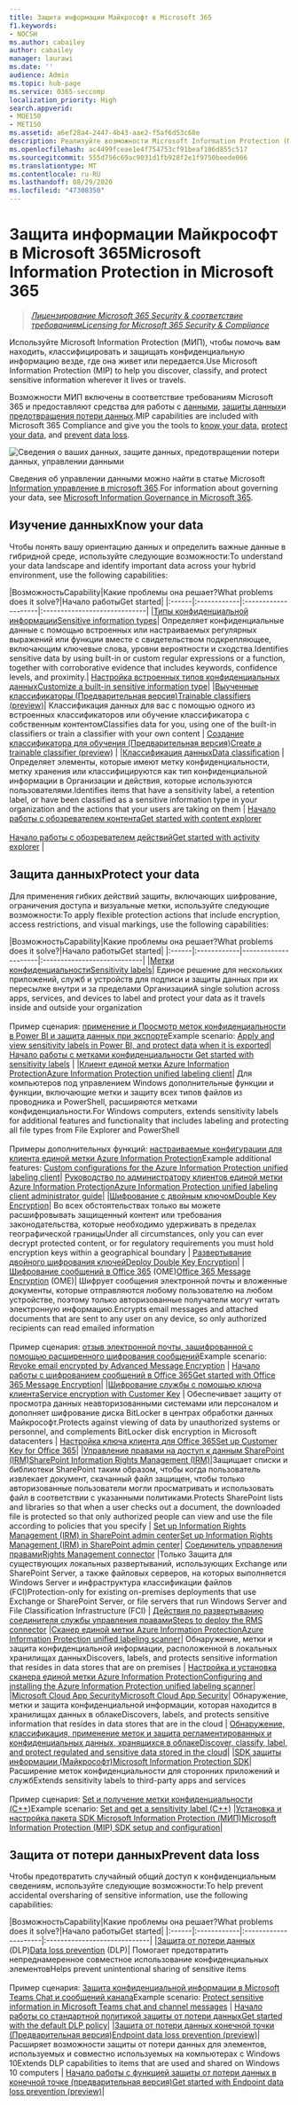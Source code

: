 ```yaml
---
title: Защита информации Майкрософт в Microsoft 365
f1.keywords:
- NOCSH
ms.author: cabailey
author: cabailey
manager: laurawi
ms.date: ''
audience: Admin
ms.topic: hub-page
ms.service: O365-seccomp
localization_priority: High
search.appverid:
- MOE150
- MET150
ms.assetid: a6ef28a4-2447-4b43-aae2-f5af6d53c68e
description: Реализуйте возможности Microsoft Information Protection (МИП) с помощью соответствия требованиям Microsoft 365, которые помогают находить, классифицировать и защищать конфиденциальную информацию везде, где она живет или передается.
ms.openlocfilehash: ac4499fceae1e4f754753cf91beaf106d855c517
ms.sourcegitcommit: 555d756c69ac9031d1fb928f2e1f9750beede066
ms.translationtype: MT
ms.contentlocale: ru-RU
ms.lasthandoff: 08/29/2020
ms.locfileid: "47308350"
---
```

# <a name="microsoft-information-protection-in-microsoft-365"></a><span data-ttu-id="8f5d3-103">Защита информации Майкрософт в Microsoft 365</span><span class="sxs-lookup"><span data-stu-id="8f5d3-103">Microsoft Information Protection in Microsoft 365</span></span>

><span data-ttu-id="8f5d3-104">*[Лицензирование Microsoft 365 Security & соответствие требованиям](https://docs.microsoft.com/office365/servicedescriptions/microsoft-365-service-descriptions/microsoft-365-tenantlevel-services-licensing-guidance/microsoft-365-security-compliance-licensing-guidance)*</span><span class="sxs-lookup"><span data-stu-id="8f5d3-104">*[Licensing for Microsoft 365 Security & Compliance](https://docs.microsoft.com/office365/servicedescriptions/microsoft-365-service-descriptions/microsoft-365-tenantlevel-services-licensing-guidance/microsoft-365-security-compliance-licensing-guidance)*</span></span>

<span data-ttu-id="8f5d3-105">Используйте Microsoft Information Protection (МИП), чтобы помочь вам находить, классифицировать и защищать конфиденциальную информацию везде, где она живет или передается.</span><span class="sxs-lookup"><span data-stu-id="8f5d3-105">Use Microsoft Information Protection (MIP) to help you discover, classify, and protect sensitive information wherever it lives or travels.</span></span>

<span data-ttu-id="8f5d3-106">Возможности МИП включены в соответствие требованиям Microsoft 365 и предоставляют средства для работы с [данными](#know-your-data), [защиты данных](#protect-your-data)и [предотвращения потери данных](#prevent-data-loss).</span><span class="sxs-lookup"><span data-stu-id="8f5d3-106">MIP capabilities are included with Microsoft 365 Compliance and give you the tools to [know your data](#know-your-data), [protect your data](#protect-your-data), and [prevent data loss](#prevent-data-loss).</span></span>

![Сведения о ваших данных, защите данных, предотвращении потери данных, управлении данными](../media/powered-by-intelligent-platform.png)

<span data-ttu-id="8f5d3-108">Сведения об управлении данными можно найти в статье Microsoft [Information управление в microsoft 365](manage-Information-governance.md).</span><span class="sxs-lookup"><span data-stu-id="8f5d3-108">For information about governing your data, see [Microsoft Information Governance in Microsoft 365](manage-Information-governance.md).</span></span>

## <a name="know-your-data"></a><span data-ttu-id="8f5d3-109">Изучение данных</span><span class="sxs-lookup"><span data-stu-id="8f5d3-109">Know your data</span></span>

<span data-ttu-id="8f5d3-110">Чтобы понять вашу ориентацию данных и определить важные данные в гибридной среде, используйте следующие возможности:</span><span class="sxs-lookup"><span data-stu-id="8f5d3-110">To understand your data landscape and identify important data across your hybrid environment, use the following capabilities:</span></span>
 
|<span data-ttu-id="8f5d3-111">Возможность</span><span class="sxs-lookup"><span data-stu-id="8f5d3-111">Capability</span></span>|<span data-ttu-id="8f5d3-112">Какие проблемы она решает?</span><span class="sxs-lookup"><span data-stu-id="8f5d3-112">What problems does it solve?</span></span>|<span data-ttu-id="8f5d3-113">Начало работы</span><span class="sxs-lookup"><span data-stu-id="8f5d3-113">Get started</span></span>|
|:------|:------------|:--------------------|:-----------------------------|
|[<span data-ttu-id="8f5d3-114">Типы конфиденциальной информации</span><span class="sxs-lookup"><span data-stu-id="8f5d3-114">Sensitive information types</span></span>](sensitive-information-type-entity-definitions.md)| <span data-ttu-id="8f5d3-115">Определяет конфиденциальные данные с помощью встроенных или настраиваемых регулярных выражений или функции вместе с свидетельством подкрепляющее, включающим ключевые слова, уровни вероятности и сходства.</span><span class="sxs-lookup"><span data-stu-id="8f5d3-115">Identifies sensitive data by using built-in or custom regular expressions or a function, together with corroborative evidence that includes keywords, confidence levels, and proximity.</span></span>| [<span data-ttu-id="8f5d3-116">Настройка встроенных типов конфиденциальных данных</span><span class="sxs-lookup"><span data-stu-id="8f5d3-116">Customize a built-in sensitive information type</span></span>](customize-a-built-in-sensitive-information-type.md)|
|[<span data-ttu-id="8f5d3-117">Выученные классификаторы (Предварительная версия)</span><span class="sxs-lookup"><span data-stu-id="8f5d3-117">Trainable classifiers (preview)</span></span>](classifier-getting-started-with.md)| <span data-ttu-id="8f5d3-118">Классификация данных для вас с помощью одного из встроенных классификаторов или обучение классификатора с собственным контентом</span><span class="sxs-lookup"><span data-stu-id="8f5d3-118">Classifies data for you, using one of the built-in classifiers or train a classifier with your own content</span></span> | [<span data-ttu-id="8f5d3-119">Создание классификатора для обучения (Предварительная версия)</span><span class="sxs-lookup"><span data-stu-id="8f5d3-119">Create a trainable classifier (preview)</span></span>](classifier-creating-a-trainable-classifier.md) |
|[<span data-ttu-id="8f5d3-120">Классификация данных</span><span class="sxs-lookup"><span data-stu-id="8f5d3-120">Data classification</span></span>](data-classification-overview.md) | <span data-ttu-id="8f5d3-121">Определяет элементы, которые имеют метку конфиденциальности, метку хранения или классифицируются как тип конфиденциальной информации в Организации и действия, которые используются пользователями.</span><span class="sxs-lookup"><span data-stu-id="8f5d3-121">Identifies items that have a sensitivity label, a retention label, or have been classified as a sensitive information type in your organization and the actions that your users are taking on them</span></span>  | [<span data-ttu-id="8f5d3-122">Начало работы с обозревателем контента</span><span class="sxs-lookup"><span data-stu-id="8f5d3-122">Get started with content explorer</span></span>](data-classification-content-explorer.md)<br /><br /> [<span data-ttu-id="8f5d3-123">Начало работы с обозревателем действий</span><span class="sxs-lookup"><span data-stu-id="8f5d3-123">Get started with activity explorer</span></span>](data-classification-activity-explorer.md) |

## <a name="protect-your-data"></a><span data-ttu-id="8f5d3-124">Защита данных</span><span class="sxs-lookup"><span data-stu-id="8f5d3-124">Protect your data</span></span>

<span data-ttu-id="8f5d3-125">Для применения гибких действий защиты, включающих шифрование, ограничения доступа и визуальные метки, используйте следующие возможности:</span><span class="sxs-lookup"><span data-stu-id="8f5d3-125">To apply flexible protection actions that include encryption, access restrictions, and visual markings, use the following capabilities:</span></span>

|<span data-ttu-id="8f5d3-126">Возможность</span><span class="sxs-lookup"><span data-stu-id="8f5d3-126">Capability</span></span>|<span data-ttu-id="8f5d3-127">Какие проблемы она решает?</span><span class="sxs-lookup"><span data-stu-id="8f5d3-127">What problems does it solve?</span></span>|<span data-ttu-id="8f5d3-128">Начало работы</span><span class="sxs-lookup"><span data-stu-id="8f5d3-128">Get started</span></span>|
|:------|:------------|---------------------|:----------------------------|
|[<span data-ttu-id="8f5d3-129">Метки конфиденциальности</span><span class="sxs-lookup"><span data-stu-id="8f5d3-129">Sensitivity labels</span></span>](sensitivity-labels.md)| <span data-ttu-id="8f5d3-130">Единое решение для нескольких приложений, служб и устройств для подписи и защиты данных при их пересылке внутри и за пределами Организации</span><span class="sxs-lookup"><span data-stu-id="8f5d3-130">A single solution across apps, services, and devices to label and protect your data as it travels inside and outside your organization</span></span> <br /><br /><span data-ttu-id="8f5d3-131">Пример сценария: [применение и Просмотр меток конфиденциальности в Power BI и защита данных при экспорте](https://docs.microsoft.com/power-bi/admin/service-security-data-protection-overview)</span><span class="sxs-lookup"><span data-stu-id="8f5d3-131">Example scenario: [Apply and view sensitivity labels in Power BI, and protect data when it is exported](https://docs.microsoft.com/power-bi/admin/service-security-data-protection-overview)</span></span>|[<span data-ttu-id="8f5d3-132"> Начало работы с метками конфиденциальности</span><span class="sxs-lookup"><span data-stu-id="8f5d3-132"> Get started with sensitivity labels</span></span>](get-started-with-sensitivity-labels.md) |
|[<span data-ttu-id="8f5d3-133">Клиент единой метки Azure Information Protection</span><span class="sxs-lookup"><span data-stu-id="8f5d3-133">Azure Information Protection unified labeling client</span></span>](https://docs.microsoft.com/azure/information-protection/rms-client/aip-clientv2)| <span data-ttu-id="8f5d3-134">Для компьютеров под управлением Windows дополнительные функции и функции, включающие метки и защиту всех типов файлов из проводника и PowerShell, расширяются метками конфиденциальности.</span><span class="sxs-lookup"><span data-stu-id="8f5d3-134">For Windows computers, extends sensitivity labels for additional features and functionality that includes labeling and protecting all file types from File Explorer and PowerShell</span></span><br /><br /> <span data-ttu-id="8f5d3-135">Примеры дополнительных функций: [настраиваемые конфигурации для клиента единой метки Azure Information Protection](https://docs.microsoft.com/azure/information-protection/rms-client/clientv2-admin-guide-customizations)</span><span class="sxs-lookup"><span data-stu-id="8f5d3-135">Example additional features: [Custom configurations for the Azure Information Protection unified labeling client](https://docs.microsoft.com/azure/information-protection/rms-client/clientv2-admin-guide-customizations)</span></span>| [<span data-ttu-id="8f5d3-136">Руководство по администратору клиентов единой метки Azure Information Protection</span><span class="sxs-lookup"><span data-stu-id="8f5d3-136">Azure Information Protection unified labeling client administrator guide</span></span>](https://docs.microsoft.com/azure/information-protection/rms-client/clientv2-admin-guide)|
|[<span data-ttu-id="8f5d3-137">Шифрование с двойным ключом</span><span class="sxs-lookup"><span data-stu-id="8f5d3-137">Double Key Encryption</span></span>](double-key-encryption.md)| <span data-ttu-id="8f5d3-138">Во всех обстоятельствах только вы можете расшифровывать защищенный контент или требования законодательства, которые необходимо удерживать в пределах географической границы</span><span class="sxs-lookup"><span data-stu-id="8f5d3-138">Under all circumstances, only you can ever decrypt protected content, or for regulatory requirements you must hold encryption keys within a geographical boundary</span></span> | [<span data-ttu-id="8f5d3-139">Развертывание двойного шифрования ключей</span><span class="sxs-lookup"><span data-stu-id="8f5d3-139">Deploy Double Key Encryption</span></span>](double-key-encryption.md#deploy-double-key-encryption)|
|<span data-ttu-id="8f5d3-140">[Шифрование сообщений в Office 365](ome.md) (OME)</span><span class="sxs-lookup"><span data-stu-id="8f5d3-140">[Office 365 Message Encryption](ome.md) (OME)</span></span>| <span data-ttu-id="8f5d3-141">Шифрует сообщения электронной почты и вложенные документы, которые отправляются любому пользователю на любом устройстве, поэтому только авторизованные получатели могут читать электронную информацию.</span><span class="sxs-lookup"><span data-stu-id="8f5d3-141">Encrypts email messages and attached documents that are sent to any user on any device, so only authorized recipients can read emailed information</span></span>  <br /><br /><span data-ttu-id="8f5d3-142">Пример сценария: [отзыв электронной почты, зашифрованной с помощью расширенного шифрования сообщений](revoke-ome-encrypted-mail.md)</span><span class="sxs-lookup"><span data-stu-id="8f5d3-142">Example scenario: [Revoke email encrypted by Advanced Message Encryption](revoke-ome-encrypted-mail.md)</span></span> | [<span data-ttu-id="8f5d3-143">Начало работы с шифрованием сообщений в Office 365</span><span class="sxs-lookup"><span data-stu-id="8f5d3-143">Get started with Office 365 Message Encryption</span></span>](set-up-new-message-encryption-capabilities.md)|
|[<span data-ttu-id="8f5d3-144">Шифрование службы с помощью ключа клиента</span><span class="sxs-lookup"><span data-stu-id="8f5d3-144">Service encryption with Customer Key</span></span>](customer-key-overview.md) | <span data-ttu-id="8f5d3-145">Обеспечивает защиту от просмотра данных неавторизованными системами или персоналом и дополняет шифрование диска BitLocker в центрах обработки данных Майкрософт.</span><span class="sxs-lookup"><span data-stu-id="8f5d3-145">Protects against viewing of data by unauthorized systems or personnel, and complements BitLocker disk encryption in Microsoft datacenters</span></span> | [<span data-ttu-id="8f5d3-146">Настройка ключа клиента для Office 365</span><span class="sxs-lookup"><span data-stu-id="8f5d3-146">Set up Customer Key for Office 365</span></span>](customer-key-set-up.md)|
|[<span data-ttu-id="8f5d3-147">Управление правами на доступ к данным SharePoint (IRM)</span><span class="sxs-lookup"><span data-stu-id="8f5d3-147">SharePoint Information Rights Management (IRM)</span></span>](set-up-irm-in-sp-admin-center.md#irm-enable-sharepoint-document-libraries-and-lists)|<span data-ttu-id="8f5d3-148">Защищает списки и библиотеки SharePoint таким образом, чтобы когда пользователь извлекает документ, скачанный файл защищен, чтобы только авторизованные пользователи могли просматривать и использовать файл в соответствии с указанными политиками.</span><span class="sxs-lookup"><span data-stu-id="8f5d3-148">Protects SharePoint lists and libraries so that when a user checks out a document, the downloaded file is protected so that only authorized people can view and use the file according to policies that you specify</span></span> | [<span data-ttu-id="8f5d3-149">Set up Information Rights Management (IRM) in SharePoint admin center</span><span class="sxs-lookup"><span data-stu-id="8f5d3-149">Set up Information Rights Management (IRM) in SharePoint admin center</span></span>](set-up-irm-in-sp-admin-center.md)|
[<span data-ttu-id="8f5d3-150">Соединитель управления правами</span><span class="sxs-lookup"><span data-stu-id="8f5d3-150">Rights Management connector</span></span>](https://docs.microsoft.com/azure/information-protection/deploy-rms-connector) |<span data-ttu-id="8f5d3-151">Только Защита для существующих локальных развертываний, использующих Exchange или SharePoint Server, а также файловых серверов, на которых выполняется Windows Server и инфраструктура классификации файлов (FCI)</span><span class="sxs-lookup"><span data-stu-id="8f5d3-151">Protection-only for existing on-premises deployments that use Exchange or SharePoint Server, or file servers that run Windows Server and File Classification Infrastructure (FCI)</span></span> | [<span data-ttu-id="8f5d3-152">Действия по развертыванию соединителя службы управления правами</span><span class="sxs-lookup"><span data-stu-id="8f5d3-152">Steps to deploy the RMS connector</span></span>](https://docs.microsoft.com/azure/information-protection/deploy-rms-connector#steps-to-deploy-the-rms-connector)
|[<span data-ttu-id="8f5d3-153">Сканер единой метки Azure Information Protection</span><span class="sxs-lookup"><span data-stu-id="8f5d3-153">Azure Information Protection unified labeling scanner</span></span>](https://docs.microsoft.com/azure/information-protection/deploy-aip-scanner)| <span data-ttu-id="8f5d3-154">Обнаружение, метки и защита конфиденциальной информации, расположенной в локальных хранилищах данных</span><span class="sxs-lookup"><span data-stu-id="8f5d3-154">Discovers, labels, and protects sensitive information that resides in data stores that are on premises</span></span> | [<span data-ttu-id="8f5d3-155">Настройка и установка сканера единой метки Azure Information Protection</span><span class="sxs-lookup"><span data-stu-id="8f5d3-155">Configuring and installing the Azure Information Protection unified labeling scanner</span></span>](https://docs.microsoft.com/azure/information-protection/deploy-aip-scanner-configure-install)|
|[<span data-ttu-id="8f5d3-156">Microsoft Cloud App Security</span><span class="sxs-lookup"><span data-stu-id="8f5d3-156">Microsoft Cloud App Security</span></span>](https://docs.microsoft.com/cloud-app-security/what-is-cloud-app-security)| <span data-ttu-id="8f5d3-157">Обнаружение, метки и защита конфиденциальной информации, которая находится в хранилищах данных в облаке</span><span class="sxs-lookup"><span data-stu-id="8f5d3-157">Discovers, labels, and protects sensitive information that resides in data stores that are in the cloud</span></span> | [<span data-ttu-id="8f5d3-158">Обнаружение, классификация, применение меток и защита регламентированных и конфиденциальных данных, хранящихся в облаке</span><span class="sxs-lookup"><span data-stu-id="8f5d3-158">Discover, classify, label, and protect regulated and sensitive data stored in the cloud</span></span>](https://docs.microsoft.com/cloud-app-security/best-practices#discover-classify-label-and-protect-regulated-and-sensitive-data-stored-in-the-cloud)|
|[<span data-ttu-id="8f5d3-159">SDK защиты информации (Майкрософт)</span><span class="sxs-lookup"><span data-stu-id="8f5d3-159">Microsoft Information Protection SDK</span></span>](https://docs.microsoft.com/information-protection/develop/overview#microsoft-information-protection-sdk)|<span data-ttu-id="8f5d3-160">Расширение меток конфиденциальности для сторонних приложений и служб</span><span class="sxs-lookup"><span data-stu-id="8f5d3-160">Extends sensitivity labels to third-party apps and services</span></span>  <br /><br /> <span data-ttu-id="8f5d3-161">Пример сценария: [Set и получение метки конфиденциальности (C++)](https://docs.microsoft.com/information-protection/develop/quick-file-set-get-label-cpp)</span><span class="sxs-lookup"><span data-stu-id="8f5d3-161">Example scenario: [Set and get a sensitivity label (C++)](https://docs.microsoft.com/information-protection/develop/quick-file-set-get-label-cpp)</span></span> |[<span data-ttu-id="8f5d3-162">Установка и настройка пакета SDK Microsoft Information Protection (МИП)</span><span class="sxs-lookup"><span data-stu-id="8f5d3-162">Microsoft Information Protection (MIP) SDK setup and configuration</span></span>](https://docs.microsoft.com/information-protection/develop/setup-configure-mip)|

## <a name="prevent-data-loss"></a><span data-ttu-id="8f5d3-163">Защита от потери данных</span><span class="sxs-lookup"><span data-stu-id="8f5d3-163">Prevent data loss</span></span>

<span data-ttu-id="8f5d3-164">Чтобы предотвратить случайный общий доступ к конфиденциальным сведениям, используйте следующие возможности:</span><span class="sxs-lookup"><span data-stu-id="8f5d3-164">To help prevent accidental oversharing of sensitive information, use the following capabilities:</span></span>


|<span data-ttu-id="8f5d3-165">Возможность</span><span class="sxs-lookup"><span data-stu-id="8f5d3-165">Capability</span></span>|<span data-ttu-id="8f5d3-166">Какие проблемы она решает?</span><span class="sxs-lookup"><span data-stu-id="8f5d3-166">What problems does it solve?</span></span>|<span data-ttu-id="8f5d3-167">Начало работы</span><span class="sxs-lookup"><span data-stu-id="8f5d3-167">Get started</span></span>|
|:------|:------------|:---------------------|:-----------------------------|
|<span data-ttu-id="8f5d3-168">[Защита от потери данных](data-loss-prevention-policies.md) (DLP)</span><span class="sxs-lookup"><span data-stu-id="8f5d3-168">[Data loss prevention](data-loss-prevention-policies.md) (DLP)</span></span>| <span data-ttu-id="8f5d3-169">Помогает предотвратить непреднамеренное совместное использование конфиденциальных элементов</span><span class="sxs-lookup"><span data-stu-id="8f5d3-169">Helps prevent unintentional sharing of sensitive items</span></span> <br /><br /><span data-ttu-id="8f5d3-170">Пример сценария: [Защита конфиденциальной информации в Microsoft Teams Chat и сообщений канала](dlp-microsoft-teams.md)</span><span class="sxs-lookup"><span data-stu-id="8f5d3-170">Example scenario: [Protect sensitive information in Microsoft Teams chat and channel messages](dlp-microsoft-teams.md)</span></span> | [<span data-ttu-id="8f5d3-171">Начало работы со стандартной политикой защиты от потери данных</span><span class="sxs-lookup"><span data-stu-id="8f5d3-171">Get started with the default DLP policy</span></span>](get-started-with-the-default-dlp-policy.md)|
|[<span data-ttu-id="8f5d3-172">Защита от потери данных конечной точки (Предварительная версия)</span><span class="sxs-lookup"><span data-stu-id="8f5d3-172">Endpoint data loss prevention (preview)</span></span>](endpoint-dlp-learn-about.md)| <span data-ttu-id="8f5d3-173">Расширяет возможности защиты от потери данных для элементов, используемых и совместно используемых на компьютерах с Windows 10</span><span class="sxs-lookup"><span data-stu-id="8f5d3-173">Extends DLP capabilities to items that are used and shared on Windows 10 computers</span></span> | [<span data-ttu-id="8f5d3-174">Начало работы с функцией защиты от потери данных в конечной точке (предварительная версия)</span><span class="sxs-lookup"><span data-stu-id="8f5d3-174">Get started with Endpoint data loss prevention (preview)</span></span>](endpoint-dlp-getting-started.md)|
